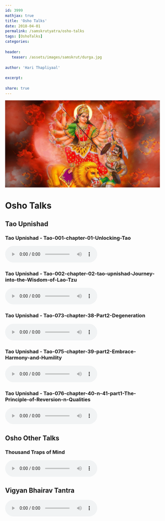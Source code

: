 ```yaml
---    
id: 3999    
mathjax: true    
title: 'Osho Talks'    
date: 2018-04-01    
permalink: /samskrutyatra/osho-talks
tags: [OshoTalks]    
categories:    
    
header:    
   teaser: /assets/images/samskrut/durga.jpg    
    
author: 'Hari Thapliyaal'    
    
excerpt:    
    
share: true    
---    
```

    
![](/assets/images/samskrut/durga.jpg)    
    
# Osho Talks       

## Tao Upnishad

### Tao Upnishad - Tao-001-chapter-01-Unlocking-Tao
<audio controls>
  <source src="https://raw.githubusercontent.com/dasarpai/DAI-mp3/main/Osho-Tao-upnishad/Tao-001-chapter-01-Unlocking-Tao.mp3" type="audio/mpeg">
  Your browser does not support the audio element.
</audio>

### Tao Upnishad - Tao-002-chapter-02-tao-upnishad-Journey-into-the-Wisdom-of-Lao-Tzu
<audio controls>
  <source src="https://raw.githubusercontent.com/dasarpai/DAI-mp3/main/Osho-Tao-upnishad/Tao-002-chapter-02-tao-upnishad-Journey-into-the-Wisdom-of-Lao-Tzu.mp3" type="audio/mpeg">
  Your browser does not support the audio element.
</audio>

### Tao Upnishad - Tao-073-chapter-38-Part2-Degeneration
<audio controls>
  <source src="https://raw.githubusercontent.com/dasarpai/DAI-mp3/main/Osho-Tao-upnishad/Tao-073-chapter-38-Part2-Degeneration.mp3" type="audio/mpeg">
  Your browser does not support the audio element.
</audio>

### Tao Upnishad - Tao-075-chapter-39-part2-Embrace-Harmony-and-Humility
<audio controls>
  <source src="https://raw.githubusercontent.com/dasarpai/DAI-mp3/main/Osho-Tao-upnishad/Tao-075-chapter-39-part2-Embrace-Harmony-and-Humility.mp3" type="audio/mpeg">
  Your browser does not support the audio element.
</audio>

### Tao Upnishad - Tao-076-chapter-40-n-41-part1-The-Principle-of-Reversion-n-Qualities
<audio controls>
  <source src="https://raw.githubusercontent.com/dasarpai/DAI-mp3/main/Osho-Tao-upnishad/Tao-076-chapter-40-n-41-part1-The-Principle-of-Reversion-n-Qualities.mp3" type="audio/mpeg">
  Your browser does not support the audio element.
</audio>

## Osho Other Talks

### Thousand Traps of Mind
<audio controls>
  <source src="https://raw.githubusercontent.com/dasarpai/dai-mp3/main/thousand-traps-of-mind.mp3" type="audio/mpeg">
  Your browser does not support the audio element.
</audio>

## Vigyan Bhairav Tantra
<audio controls>
  <source src="https://raw.githubusercontent.com/dasarpai/dai-mp3/main/vigyan-bhairav-tantra.mp3" type="audio/mpeg">
  Your browser does not support the audio element.
</audio>
